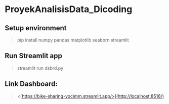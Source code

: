 # ProyekAnalisisData_Dicoding

## Setup environment

>pip install numpy pandas matplotlib seaborn streamlit

## Run Streamlit app

>streamlit run dsbrd.py

## Link Dashboard:

><[https://bike-sharing-yocimm.streamlit.app/>](http://localhost:8516/)
